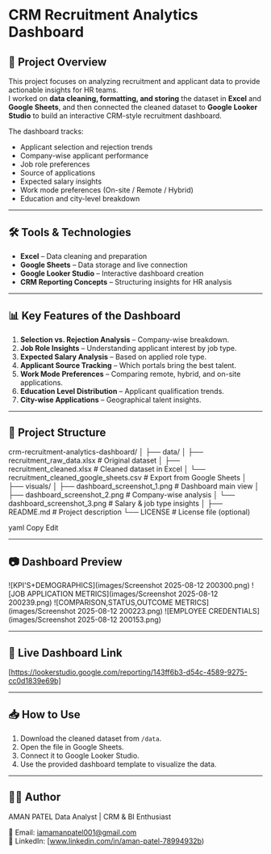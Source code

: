# CRM Recruitment Analytics Dashboard

## 📌 Project Overview
This project focuses on analyzing recruitment and applicant data to provide actionable insights for HR teams.  
I worked on **data cleaning, formatting, and storing** the dataset in **Excel** and **Google Sheets**, and then connected the cleaned dataset to **Google Looker Studio** to build an interactive CRM-style recruitment dashboard.

The dashboard tracks:
- Applicant selection and rejection trends
- Company-wise applicant performance
- Job role preferences
- Source of applications
- Expected salary insights
- Work mode preferences (On-site / Remote / Hybrid)
- Education and city-level breakdown

---

## 🛠 Tools & Technologies
- **Excel** – Data cleaning and preparation
- **Google Sheets** – Data storage and live connection
- **Google Looker Studio** – Interactive dashboard creation
- **CRM Reporting Concepts** – Structuring insights for HR analysis

---

## 📊 Key Features of the Dashboard
1. **Selection vs. Rejection Analysis** – Company-wise breakdown.
2. **Job Role Insights** – Understanding applicant interest by job type.
3. **Expected Salary Analysis** – Based on applied role type.
4. **Applicant Source Tracking** – Which portals bring the best talent.
5. **Work Mode Preferences** – Comparing remote, hybrid, and on-site applications.
6. **Education Level Distribution** – Applicant qualification trends.
7. **City-wise Applications** – Geographical talent insights.

---

## 📂 Project Structure
crm-recruitment-analytics-dashboard/
│
├── data/
│ ├── recruitment_raw_data.xlsx # Original dataset
│ ├── recruitment_cleaned.xlsx # Cleaned dataset in Excel
│ └── recruitment_cleaned_google_sheets.csv # Export from Google Sheets
│
├── visuals/
│ ├── dashboard_screenshot_1.png # Dashboard main view
│ ├── dashboard_screenshot_2.png # Company-wise analysis
│ └── dashboard_screenshot_3.png # Salary & job type insights
│
├── README.md # Project description
└── LICENSE # License file (optional)

yaml
Copy
Edit

---

## 📷 Dashboard Preview

![KPI'S+DEMOGRAPHICS](images/Screenshot 2025-08-12 200300.png)
![JOB APPLICATION METRICS](images/Screenshot 2025-08-12 200239.png)
![COMPARISON,STATUS,OUTCOME METRICS](images/Screenshot 2025-08-12 200223.png)
![EMPLOYEE CREDENTIALS](images/Screenshot 2025-08-12 200153.png)


---

## 🔗 Live Dashboard Link
[https://lookerstudio.google.com/reporting/143ff6b3-d54c-4589-9275-cc0d1839e69b]

---

## 📥 How to Use
1. Download the cleaned dataset from `/data`.
2. Open the file in Google Sheets.
3. Connect it to Google Looker Studio.
4. Use the provided dashboard template to visualize the data.

---

## 👩‍💻 Author
AMAN PATEL
Data Analyst | CRM & BI Enthusiast

📧 Email: iamamanpatel001@gmail.com  
🔗 LinkedIn: [www.linkedin.com/in/aman-patel-78994932b)  
